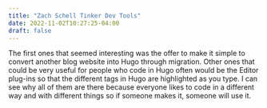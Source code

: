```yaml
---
title: "Zach Schell Tinker Dev Tools"
date: 2022-11-02T10:27:25-04:00
draft: false
---
```


The first ones that seemed interesting was the offer to make it simple to convert another blog website into Hugo through migration. Other ones that could be very useful for people who code in Hugo often would be the Editor plug-ins so that the different tags in Hugo are highlighted as you type. I can see why all of them are there because everyone likes to code in a different way and with different things so if someone makes it, someone will use it.
